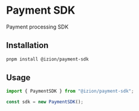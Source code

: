 # Payment SDK

Payment processing SDK

## Installation

```bash
pnpm install @izion/payment-sdk
```

## Usage

```typescript
import { PaymentSDK } from "@izion/payment-sdk";

const sdk = new PaymentSDK();
```